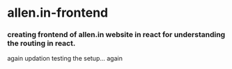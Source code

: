 # allen.in-frontend

### creating frontend of allen.in website in react for understanding the routing in react.


again updation testing the setup...
again